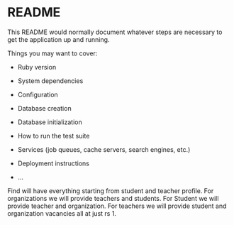# README

This README would normally document whatever steps are necessary to get the
application up and running.

Things you may want to cover:

* Ruby version

* System dependencies

* Configuration

* Database creation

* Database initialization

* How to run the test suite

* Services (job queues, cache servers, search engines, etc.)

* Deployment instructions

* ...


Find will have everything starting from student and teacher profile.
For organizations we will provide teachers and students. For Student we will provide teacher and organization. For teachers we will provide student and organization vacancies all at just rs 1.
